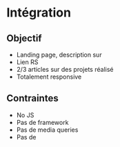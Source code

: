 # Intégration

## Objectif

- Landing page, description sur 
- Lien RS
- 2/3 articles sur des projets réalisé
- Totalement responsive


## Contraintes

- No JS
- Pas de framework
- Pas de media queries
- Pas de <div>